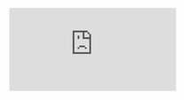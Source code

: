 <embed src="https://wakatime.com/share/@9d1e83f8-186e-4b62-b229-02743f911a8c/dd24475f-0c5a-40c3-9aed-74c391cdec08.svg"></embed>
